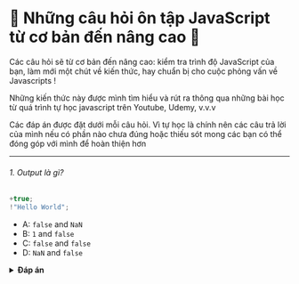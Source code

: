 # 🚀 Những câu hỏi ôn tập JavaScript từ cơ bản đến nâng cao 🚀

Các câu hỏi sẽ từ cơ bản đến nâng cao: kiểm tra trình độ JavaScript của bạn, làm mới một chút về kiến thức, hay chuẩn bị cho cuộc phỏng vấn về Javascripts !

Những kiến thức này được mình tìm hiểu và rút ra thông qua những bài học từ quá trình tự học javascript trên Youtube, Udemy, v.v.v

Các đáp án được đặt dưới mỗi câu hỏi. Vì tự học là chính nên các câu trả lời của mình nếu có phần nào chưa đúng hoặc thiếu sót mong các bạn có thể đóng góp với mình để hoàn thiện hơn

---

###### 1. Output là gì?

```javascript
+true;
!"Hello World";
```

- A: `false` and `NaN`
- B: `1` and `false`
- C: `false` and `false`
- D: `NaN` and `false`

<details><summary><b>Đáp án</b></summary>
<p>

#### Đáp án: B

Phép toán cộng `+` sẽ convert một toán hạng sang dạng number. `true` là `1`, và `false` sẽ là `0`.

Chuỗi `'Hello World'` là một _truthy value_.Mà !_truthy value_ có nghĩa là _falsy value_.Câu hỏi đặt ra đổi với các bạn "có phải một giá trị truthy là falsy?". Rõ ràng câu trả lời là `false` rồi.

</p>
</details>
